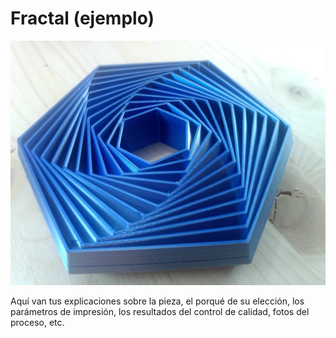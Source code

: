 # Fractal (ejemplo)

![alt text](image.png)

Aquí van tus explicaciones sobre la pieza, el porqué de su elección, los parámetros de impresión, los resultados del control de calidad, fotos del proceso, etc.
